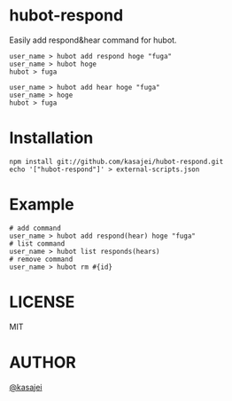 # hubot-respond

Easily add respond&hear command for hubot.

```
user_name > hubot add respond hoge "fuga"
user_name > hubot hoge
hubot > fuga
```

```
user_name > hubot add hear hoge "fuga"
user_name > hoge
hubot > fuga
```

# Installation

```
npm install git://github.com/kasajei/hubot-respond.git
echo '["hubot-respond"]' > external-scripts.json
```

# Example

```
# add command
user_name > hubot add respond(hear) hoge "fuga"
# list command
user_name > hubot list responds(hears)
# remove command
user_name > hubot rm #{id}
```

# LICENSE
MIT

# AUTHOR
[@kasajei](http://twitter.com/kasajei)